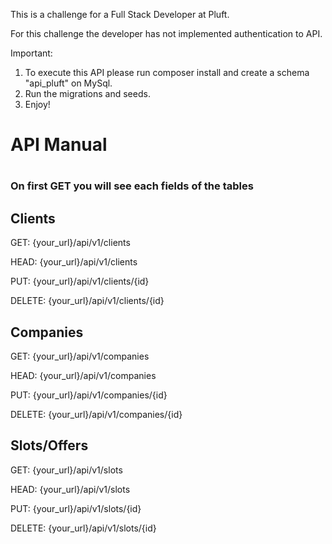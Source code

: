 This is a challenge for a Full Stack Developer at Pluft.

For this challenge the developer has not implemented authentication to API. 

Important:

1. To execute this API please run composer install and create a schema "api_pluft" on MySql.
2. Run the migrations and seeds.
3. Enjoy!



<h1>API Manual<h1>

<h3>On first GET you will see each fields of the tables</h3>

<h2>Clients</h2>

GET: {your_url}/api/v1/clients 

HEAD: {your_url}/api/v1/clients 

PUT: {your_url}/api/v1/clients/{id}

DELETE: {your_url}/api/v1/clients/{id}


<h2>Companies</h2>

GET: {your_url}/api/v1/companies

HEAD: {your_url}/api/v1/companies

PUT: {your_url}/api/v1/companies/{id}

DELETE: {your_url}/api/v1/companies/{id}


<h2>Slots/Offers</h2>

GET: {your_url}/api/v1/slots

HEAD: {your_url}/api/v1/slots

PUT: {your_url}/api/v1/slots/{id}

DELETE: {your_url}/api/v1/slots/{id}
